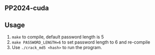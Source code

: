## PP2024-cuda

## Usage
1. `make` to compile, default password length is 5
2. `make PASSWORD_LENGTH=6` to set password length to 6 and re-compile
3. Use `./crack_md5 <hash>` to run the program.
